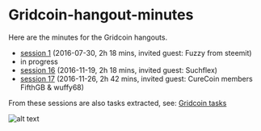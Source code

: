 # Gridcoin-hangout-minutes
Here are the minutes for the Gridcoin hangouts.

* [session 1](hangout_2016_07_30.MD) (2016-07-30, 2h 18 mins, invited guest: Fuzzy from steemit)
* in progress
* [session 16](hangout_2016_11_19.MD) (2016-11-19, 2h 18 mins, invited guest: Suchflex)
* [session 17](hangout_2016_11_26.MD) (2016-11-26, 2h 42 mins, invited guest: CureCoin members FifthGB & wuffy68)


From these sessions are also tasks extracted, see: [Gridcoin tasks](https://github.com/Erkan-Yilmaz/Gridcoin-tasks)

![alt text](https://i.imgur.com/IPq8wdr.jpg "Gridcoin")
